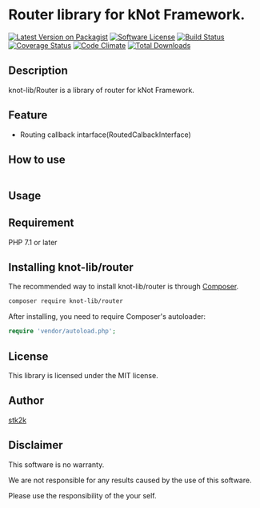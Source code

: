Router library for kNot Framework.
=======================

[![Latest Version on Packagist](https://img.shields.io/packagist/v/knot-lib/router.svg?style=flat-square)](https://packagist.org/packages/knot-lib/router)
[![Software License](https://img.shields.io/badge/license-MIT-brightgreen.svg?style=flat-square)](LICENSE.md)
[![Build Status](https://travis-ci.org/knot-lib/router.svg?branch=master)](https://travis-ci.org/knot-lib/router)
[![Coverage Status](https://coveralls.io/repos/github/knot-lib/router/badge.svg?branch=master)](https://coveralls.io/github/knot-lib/router?branch=master)
[![Code Climate](https://codeclimate.com/github/knot-lib/router/badges/gpa.svg)](https://codeclimate.com/github/knot-lib/router)
[![Total Downloads](https://img.shields.io/packagist/dt/knot-lib/router.svg?style=flat-square)](https://packagist.org/packages/knot-lib/router)

## Description

knot-lib/Router is a library of router for kNot Framework.


## Feature

- Routing callback intarface(RoutedCalbackInterface)

## How to use

```php

```

## Usage

## Requirement

PHP 7.1 or later

## Installing knot-lib/router

The recommended way to install knot-lib/router is through
[Composer](http://getcomposer.org).

```bash
composer require knot-lib/router
```

After installing, you need to require Composer's autoloader:

```php
require 'vendor/autoload.php';
```

## License
This library is licensed under the MIT license.

## Author

[stk2k](https://github.com/stk2k)

## Disclaimer

This software is no warranty.

We are not responsible for any results caused by the use of this software.

Please use the responsibility of the your self.


